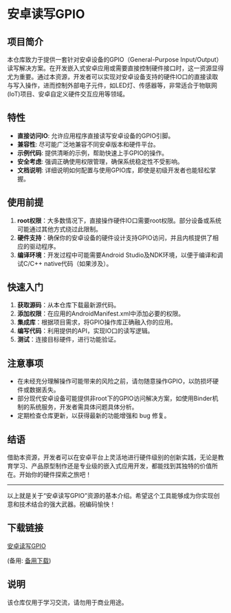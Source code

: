 # 安卓读写GPIO

## 项目简介
本仓库致力于提供一套针对安卓设备的GPIO（General-Purpose Input/Output）读写解决方案。在开发嵌入式安卓应用或需要直接控制硬件接口时，这一资源显得尤为重要。通过本资源，开发者可以实现对安卓设备支持的硬件IO口的直接读取与写入操作，进而控制外部电子元件，如LED灯、传感器等，非常适合于物联网(IoT)项目、安卓自定义硬件交互应用等领域。

## 特性
- **直接访问IO**: 允许应用程序直接读写安卓设备的GPIO引脚。
- **兼容性**: 尽可能广泛地兼容不同安卓版本和硬件平台。
- **示例代码**: 提供清晰的示例，帮助快速上手GPIO的操作。
- **安全考虑**: 强调正确使用权限管理，确保系统稳定性不受影响。
- **文档说明**: 详细说明如何配置与使用GPIO库，即使是初级开发者也能轻松掌握。

## 使用前提
1. **root权限**：大多数情况下，直接操作硬件IO口需要root权限。部分设备或系统可能通过其他方式绕过此限制。
2. **硬件支持**：确保你的安卓设备的硬件设计支持GPIO访问，并且内核提供了相应的驱动程序。
3. **编译环境**：开发过程中可能需要Android Studio及NDK环境，以便于编译和调试C/C++ native代码（如果涉及）。

## 快速入门
1. **获取源码**：从本仓库下载最新源代码。
2. **添加权限**：在应用的AndroidManifest.xml中添加必要的权限。
3. **集成库**：根据项目需求，将GPIO操作库正确融入你的应用。
4. **编写代码**：利用提供的API，实现IO口的读写逻辑。
5. **测试**：连接目标硬件，进行功能验证。

## 注意事项
- 在未经充分理解操作可能带来的风险之前，请勿随意操作GPIO，以防损坏硬件或数据丢失。
- 部分现代安卓设备可能提供非root下的GPIO访问解决方案，如使用Binder机制的系统服务，开发者需具体问题具体分析。
- 定期检查仓库更新，以获得最新的功能增强和 bug 修复。

## 结语
借助本资源，开发者可以在安卓平台上灵活地进行硬件级别的创新实践，无论是教育学习、产品原型制作还是专业级的嵌入式应用开发，都能找到其独特的价值所在。开始你的硬件探索之旅吧！

---

以上就是关于“安卓读写GPIO”资源的基本介绍。希望这个工具能够成为你实现创意和技术结合的强大武器。祝编码愉快！

## 下载链接
[安卓读写GPIO](https://pan.quark.cn/s/2f97af7a7272) 

(备用: [备用下载](https://pan.baidu.com/s/1ZhsPN6eNusOZaiQXRfWRVg?pwd=1234))

## 说明

该仓库仅用于学习交流，请勿用于商业用途。
